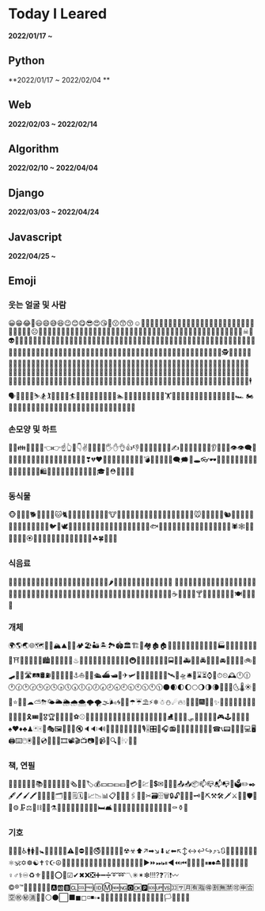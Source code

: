 # **Today I Leared**

**2022/01/17 ~** 



## Python

**2022/01/17 ~ 2022/02/04 **



## Web

**2022/02/03 ~ 2022/02/14**



## Algorithm

**2022/02/10 ~ 2022/04/04**



## Django

**2022/03/03 ~ 2022/04/24**



## Javascript

**2022/04/25 ~**



## Emoji

### 웃는 얼굴 및 사람

😀😁😂🤣😃😄😅😆😉😊😋😎😍😘🥰😗😙😚☺🙂🤗🤩🤔🤨😐😑😶🙄😏😣😥😮🤐😯😪😫😴😌😛😜😝🤤😒😓😔😕🙃🤑😲☹🙁😖😞😟😤😢😭😦😧😨😩🤯😬😰😱🥵🥶😳🤪😵😡😠🤬😷🤒🤕🤢🤮🤧😇🤠🥳🥴🥺🤥🤫🤭🧐🤓😈👿🤡👹👺💀☠👻👽👾🤖💩😺😸😹😻😼😽🙀😿😾🙈🙉🙊👶🧒👦👧🧑👱👨👱‍♂🧔👩👱‍♀🧓👴👵👨‍⚕👩‍⚕👨‍🎓👩‍🎓👨‍🏫👩‍🏫👨‍⚖👩‍⚖👨‍🌾👩‍🌾👨‍🍳👩‍🍳👨‍🔧👩‍🔧👨‍🏭👩‍🏭👨‍💼👩‍💼👨‍🔬👩‍🔬👨‍💻👩‍💻👨‍🎤👩‍🎤👨‍🎨👩‍🎨👨‍✈👩‍✈👨‍🚀👩‍🚀👨‍🚒👩‍🚒👮👮‍♂👮‍♀🕵🕵‍♂🕵‍♀💂💂‍♂💂‍♀👷👷‍♂👷‍♀🤴👸👳👳‍♂👳‍♀👲🧕🤵👰🤰🤱👼🎅🤶🦸🦸‍♀🦸‍♂🦹🦹‍♀🦹‍♂🧙🧙‍♀🧙‍♂🧚🧚‍♀🧚‍♂🧛🧛‍♀🧛‍♂🧜🧜‍♀🧜‍♂🧝🧝‍♀🧝‍♂🧞🧞‍♀🧞‍♂🧟🧟‍♀🧟‍♂🙍🙍‍♂🙍‍♀🙎🙎‍♂🙎‍♀🙅🙅‍♂🙅‍♀🙆🙆‍♂🙆‍♀💁💁‍♂💁‍♀🙋🙋‍♂🙋‍♀🙇🙇‍♂🙇‍♀🤦🤦‍♂🤦‍♀🤷🤷‍♂🤷‍♀💆💆‍♂💆‍♀💇💇‍♂💇‍♀🚶🚶‍♂🚶‍♀🏃🏃‍♂🏃‍♀💃🕺👯👯‍♂👯‍♀🧖🧖‍♀🧖‍♂🧗🧗‍♀🧗‍♂🧘🧘‍♀🧘‍♂🛀🛌🕴🗣👤👥🤺🏇⛷🏂🏌🏌‍♂🏌‍♀🏄🏄‍♂🏄‍♀🚣🚣‍♂🚣‍♀🏊🏊‍♂🏊‍♀⛹⛹‍♂⛹‍♀🏋🏋‍♂🏋‍♀🚴🚴‍♂🚴‍♀🚵🚵‍♂🚵‍♀🏎 🏍🤸🤸‍♂🤸‍♀🤼🤼‍♂🤼‍♀🤽🤽‍♂🤽‍♀🤾🤾‍♂🤾‍♀🤹🤹‍♂🤹‍♀👫👬👭

### 손모양 및 하트

💏💑👪🤳💪🦵🦶👈👉☝👆🖕👇✌🤞🖖🤘🤙🖐✋👌👍👎✊👊🤛🤜🤚👋🤟✍👏👐🙌🤲🙏🤝💅👂👃👣👀👁👁‍🗨🧠🦴🦷👅👄🦰🦱🦳🦲💋💘💝💖💗💓💞💕💌❣💔❤🧡💛💚💙💜🖤💟💤💢💣💥💦💨💫💬🗨🗯💭🕳👓🕶🥽🥼👔👕👖🧣🧤🧥🧦👗👘👙👚👛👜👝🛍🎒👞👟🥾🥿👠👡👢👑👒🎩🎓🧢⛑📿💄💍💎

### 동식물

🐵🐒🦍🐶🐕🐩🐺🦊🦝🐱🐈🦁🐯🐅🐆🐴🐎🦄🦓🦌🐮🐂🐃🐄🐷🐖🐗🐽🐏🐑🐐🐪🐫🦙🦒🐘🦏🦛🐭🐁🐀🐹🐰🐇🐿🦔🦇🐻🐨🐼🦘🦡🐾🦃🐔🐓🐣🐤🐥🐦🐧🕊🦅🦆🦢🦉🦚🦜🐸🐊🐢🦎🐍🐲🐉🦕🦖🐳🐋🐬🐟🐠🐡🦈🐙🐚🦀🦞🦐🦑🐌🦋🐛🐜🐝🐞🦗🕷🕸🦂🦟🦠💐🌸💮🏵🌹🥀🌺🌻🌼🌷🌱🌲🌳🌴🌵🌾🌿☘🍀🍁🍂🍃

### 식음료

🍇🍈🍉🍊🍋🍌🍍🥭🍎🍏🍐🍑🍒🍓🥝🍅🥥🥑🍆🥔🥕🌽🌶🥒🥬🥦🍄🥜🌰🍞🥐🥖🥨🥯🥞🧀 🍖🍗🥩🥓🍔🍟🍕🌭🥪🌮🌯🥙🥚🍳🥘🍲🥣🥗🍿🧂🥫🍱🍘🍙🍚🍛🍜🍝🍠🍢🍣🍤🍥🥮🍡🥟🥠🥡🍦🍧🍨🍩🍪🎂🍰🧁🥧🍫🍬🍭🍮🍯🍼🥛☕🍵🍶🍾🍷🍸🍹🍺🍻🥂🥃🥤🥢🍽🍴🥄🔪🏺

### 개체

🌍🌎🌏🌐🗺🗾🧭🏔⛰🌋🗻🏕🏖🏜🏝🏞🏟🏛🏗🧱🏘🏚🏠🏡🏢🏣🏤🏥🏦🏨🏩🏪🏫🏬🏭🏯🏰💒🗼🗽⛪🕌🕍⛩🕋⛲⛺🌁🌃🏙🌄🌅🌆🌇🌉♨🌌🎠🎡🎢💈🎪🚂🚃🚄🚅🚆🚇🚈🚉🚊🚝🚞🚋🚌🚍🚎🚐🚑🚒🚓🚔🚕🚖🚗🚘🚙🚚🚛🚜🚲🛴🛹🛵🚏🛣🛤🛢⛽🚨🚥🚦🛑🚧⚓⛵🛶🚤🛳⛴🛥🚢✈🛩🛫🛬💺🚁🚟🚠🚡🛰🚀🛸🛎🧳⌛⏳⌚⏰⏱⏲🕰🕛🕧🕐🕜🕑🕝🕒🕞🕓🕟🕔🕠🕕🕡🕖🕢🕗🕣🕘🕤🕙🕥🕚🕦🌑🌒🌓🌔🌕🌖🌗🌘🌙🌚🌛🌜🌡☀🌝🌞⭐🌟🌠☁⛅⛈🌤🌥🌦🌧🌨🌩🌪🌫🌬🌀🌈🌂☂☔⛱⚡❄☃⛄☄🔥💧🌊🎃🎄🎆🎇🧨✨🎈🎉🎊🎋🎍🎎🎏🎐🎑🧧🎀🎁🎗🎟🎫🎖🏆🏅🥇🥈🥉⚽⚾🥎🏀🏐🏈🏉🎾🥏🎳🏏🏑🏒🥍🏓🏸🥊🥋🥅⛳⛸🎣🎽🎿🛷🥌🎯🎱🔮🧿🎮🕹🎰🎲🧩🧸♠♥♦♣♟🃏🀄🎴🎭🖼🎨🧵🧶🔇🔈🔉🔊📢📣📯🔔🔕🎼🎵🎶🎙🎚🎛🎤🎧📻🎷🎸🎹🎺🎻🥁📱📲☎📞📟📠🔋🔌💻🖥🖨⌨🖱🖲💽💾💿📀🧮🎥🎞📽🎬📺📷📸📹📼🔍🔎🕯💡🔦🏮

### 책, 연필

📔📕📖📗📘📙📚📓📒📃📜📄📰🗞📑🔖🏷💰💴💵💶💷💸💳🧾💹💱💲✉📧📨📩📤📥📦📫📪📬📭📮🗳✏✒🖋🖊🖌🖍📝💼📁📂🗂📅📆🗒🗓📇📈📉📊📋📌📍📎🖇📏📐✂🗃🗄🗑🔒🔓🔏🔐🔑🗝🔨⛏⚒🛠🗡⚔🔫🏹🛡🔧🔩⚙🗜⚖🔗⛓🧰🧲⚗🧪🧫🧬🔬🔭📡💉💊🚪🛏🛋🚽🚿🛁🧴🧷🧹🧺🧻🧼🧽🧯🛒🚬⚰⚱🗿

### 기호

🏧🚮🚰♿🚹🚺🚻🚼🚾🛂🛃🛄🛅⚠🚸⛔🚫🚳🚭🚯🚱🚷📵🔞☢☣⬆↗➡↘⬇↙⬅↖↕↔↩↪⤴⤵🔃🔄🔙🔚🔛🔜🔝🛐⚛🕉✡☸☯✝☦☪☮🕎🔯♈♉♊♋♌♍♎♏♐♑♒♓⛎🔀🔁🔂▶⏩⏭⏯◀⏪⏮🔼⏫🔽⏬⏸⏹⏺⏏🎦🔅🔆📶📳📴♀♂⚕♾♻⚜🔱📛🔰⭕✅☑✔✖❌❎➕➖➗➰➿〽✳✴❇‼⁉❓❔❕❗〰©®™💯🔠🔡🔢🔣🔤🅰🆎🅱🆑🆒🆓ℹ🆔Ⓜ🆕🆖🅾🆗🅿🆘🆙🆚🈁🈂🈷🈶🈯🉐🈹🈚🈲🉑🈸🈴🈳㊗㊙🈵🔴🔵⚪⚫⬜⬛◼◻◽◾▫▪🔶🔷🔸🔹🔺🔻💠🔘🔲🔳🏁🚩🎌🏴🏳🏳‍🌈🏴‍☠
